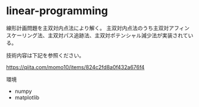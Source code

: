 # linear-programming
線形計画問題を主双対内点法により解く。
主双対内点法のうち主双対アフィンスケーリング法、主双対パス追跡法、主双対ポテンシャル減少法が実装されている。

技術内容は下記を参照ください。

https://qiita.com/momo10/items/824c2fd8a0f432a676f4

環境
- numpy
- matplotlib
